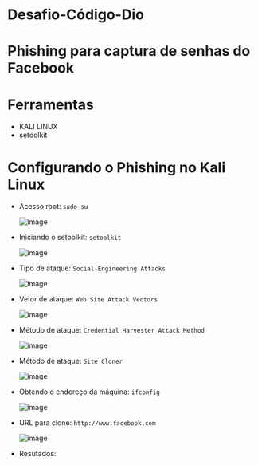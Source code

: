 # Desafio-Código-Dio
# Phishing para captura de senhas do Facebook
# Ferramentas
* KALI LINUX
* setoolkit
# Configurando o Phishing no Kali Linux
* Acesso root: `sudo su`
  
  ![image](https://github.com/user-attachments/assets/ac27ff74-19d6-4f2e-9c7c-372dfaed570c)

* Iniciando o setoolkit: `setoolkit`
  
  ![image](https://github.com/user-attachments/assets/5f1f1e05-c96e-40a0-b9ba-7a04b8d8325b)
  
* Tipo de ataque: `Social-Engineering Attacks`

  ![image](https://github.com/user-attachments/assets/02fc4244-319e-4232-b876-f4ac696f388e)
  
* Vetor de ataque: `Web Site Attack Vectors`

  ![image](https://github.com/user-attachments/assets/30833655-a010-4af8-9dd9-86ee3a224417)

* Método de ataque: `Credential Harvester Attack Method`

  ![image](https://github.com/user-attachments/assets/cefd4914-23d4-41ce-bae1-98097887bf56)
  
* Método de ataque: `Site Cloner`

  ![image](https://github.com/user-attachments/assets/831cc1c0-31d8-4e6a-b298-9651b88da6af)
  
* Obtendo o endereço da máquina: `ifconfig`

  ![image](https://github.com/user-attachments/assets/d14933f9-ddf9-457c-8faa-3f60da05ecd0)
  
* URL para clone: `http://www.facebook.com`

  ![image](https://github.com/user-attachments/assets/2fd84243-d559-4fad-b3f6-4195c68c9a4e)
  
* Resutados:
